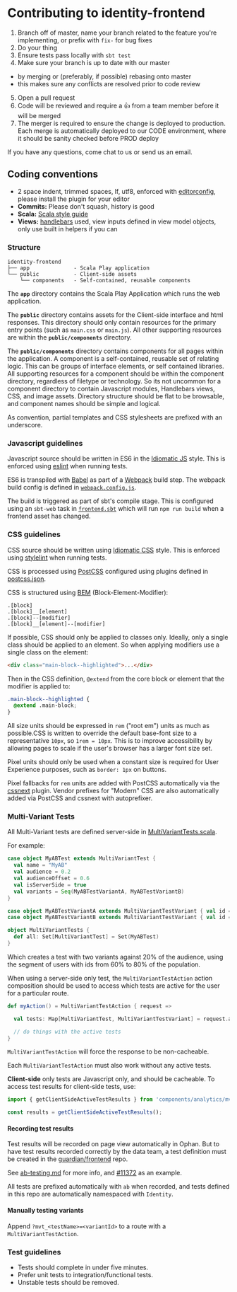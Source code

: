 # Contributing to identity-frontend

1. Branch off of master, name your branch related to the feature you're
   implementing, or prefix with `fix-` for bug fixes
2. Do your thing
3. Ensure tests pass locally with `sbt test`
4. Make sure your branch is up to date with our master
  - by merging or (preferably, if possible) rebasing onto master
  - this makes sure any conflicts are resolved prior to code review
5. Open a pull request
6. Code will be reviewed and require a :+1: from a team member before it
   will be merged
7. The merger is required to ensure the change is deployed to production.
   Each merge is automatically deployed to our CODE environment, where it
   should be sanity checked before PROD deploy

If you have any questions, come chat to us or send us an email.


## Coding conventions

- 2 space indent, trimmed spaces, lf, utf8, enforced with
  [editorconfig](http://editorconfig.org/), please install the plugin for your
  editor
- **Commits:** Please don't squash, history is good
- **Scala:** [Scala style guide](http://docs.scala-lang.org/style/)
- **Views:** [handlebars](http://jknack.github.io/handlebars.java/) used, view
  inputs defined in view model objects, only use built in helpers if you can

### Structure

```
identity-frontend
├── app              - Scala Play application
└── public           - Client-side assets
    └── components   - Self-contained, reusable components
```

The **`app`** directory contains the Scala Play Application which runs the web application.

The **`public`** directory contains assets for the Client-side interface and
html responses. This directory should only contain resources for the primary
entry points (such as `main.css` or `main.js`). All other supporting resources
are within the **`public/components`** directory.

The **`public/components`** directory contains components for all pages within
the application. A component is a self-contained, reusable set of relating logic.
This can be groups of interface elements, or self contained libraries. All supporting
resources for a component should be within the component directory, regardless
of filetype or technology. So its not uncommon for a component directory to contain
Javascript modules, Handlebars views, CSS, and image assets. Directory structure
should be flat to be browsable, and component names should be simple and logical.

As convention, partial templates and CSS stylesheets are prefixed with an underscore.


### Javascript guidelines
Javascript source should be written in ES6 in the [Idiomatic JS](https://github.com/rwaldron/idiomatic.js)
style. This is enforced using [eslint](http://eslint.org/) when running tests.

ES6 is transpiled with [Babel](https://babeljs.io/) as part of a
[Webpack](http://webpack.github.io/) build step. The webpack build config
is defined in [`webpack.config.js`](https://github.com/guardian/identity-frontend/blob/master/webpack.config.js).

The build is triggered as part of sbt's compile stage. This is configured using
an `sbt-web` task in [`frontend.sbt`](https://github.com/guardian/identity-frontend/blob/master/frontend.sbt)
which will run `npm run build` when a frontend asset has changed.

### CSS guidelines
CSS source should be written using [Idiomatic CSS](https://github.com/necolas/idiomatic-css) style.
This is enforced using [stylelint](http://stylelint.io/) when running tests.

CSS is processed using [PostCSS](https://github.com/postcss/postcss) configured
using plugins defined in [postcss.json](https://github.com/guardian/identity-frontend/blob/master/postcss.json).

CSS is structured using [BEM](https://css-tricks.com/bem-101/) (Block-Element-Modifier):

    .[block]
    .[block]__[element]
    .[block]--[modifier]
    .[block]__[element]--[modifier]

If possible, CSS should only be applied to classes only. Ideally, only a single
class should be applied to an element. So when applying modifiers use a single
class on the element:

```html
<div class="main-block--highlighted">...</div>
```

Then in the CSS definition, `@extend` from the core block or element that the
modifier is applied to:

```css
.main-block--highlighted {
  @extend .main-block;
}
```

All size units should be expressed in `rem` ("root em") units as much as
possible.CSS is written to override the default base-font size to a
representative `10px`, so `1rem = 10px`. This is to improve accessibility by
allowing pages to scale if the user's browser has a larger font size set.

Pixel units should only be used when a constant size is required for User
Experience purposes, such as `border: 1px` on buttons.

Pixel fallbacks for `rem` units are added with PostCSS automatically via the
[cssnext](http://cssnext.io/) plugin. Vendor prefixes for "Modern" CSS are
also automatically added via PostCSS and cssnext with autoprefixer.


### Multi-Variant Tests
All Multi-Variant tests are defined server-side in [MultiVariantTests.scala](https://github.com/guardian/identity-frontend/blob/master/app/com/gu/identity/frontend/configuration/MultiVariantTests.scala).

For example:
```scala
case object MyABTest extends MultiVariantTest {
  val name = "MyAB"
  val audience = 0.2
  val audienceOffset = 0.6
  val isServerSide = true
  val variants = Seq(MyABTestVariantA, MyABTestVariantB)
}

case object MyABTestVariantA extends MultiVariantTestVariant { val id = "A" }
case object MyABTestVariantB extends MultiVariantTestVariant { val id = "B" }

object MultiVariantTests {
  def all: Set[MultiVariantTest] = Set(MyABTest)
}
```
Which creates a test with two variants against 20% of the audience, using
the segment of users with ids from 60% to 80% of the population.

When using a server-side only test, the `MultiVariantTestAction` action
composition should be used to access which tests are active for the
user for a particular route.

```scala
def myAction() = MultiVariantTestAction { request =>

  val tests: Map[MultiVariantTest, MultiVariantTestVariant] = request.activeTests

  // do things with the active tests
}
```
`MultiVariantTestAction` will force the response to be non-cacheable.

Each `MultiVariantTestAction` must also work without any active tests.

**Client-side** only tests are Javascript only, and should be cacheable. To
access test results for client-side tests, use:

```js
import { getClientSideActiveTestResults } from 'components/analytics/mvt';

const results = getClientSideActiveTestResults();
```

#### Recording test results
Test results will be recorded on page view automatically in Ophan.
But to have test results recorded correctly by the data team, a test definition
must be created in the [guardian/frontend]() repo.

See [ab-testing.md](https://github.com/guardian/frontend/blob/master/docs/ab-testing.md)
for more info, and [#11372](https://github.com/guardian/frontend/pull/11372) as
an example.

All tests are prefixed automatically with `ab` when recorded, and tests defined
in this repo are automatically namespaced with `Identity`.

#### Manually testing variants
Append `?mvt_<testName>=<variantId>` to a route with a `MultiVariantTestAction`.

### Test guidelines

- Tests should complete in under five minutes.
- Prefer unit tests to integration/functional tests.
- Unstable tests should be removed.
